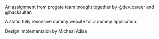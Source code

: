 An assignment from progate team brought together by @dev_career and @hacksultan

A static fully resonsive dummy website for a dummy application.

Design implementaion by Micheal Adisa
